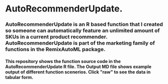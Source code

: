 # AutoRecommenderUpdate.
### AutoRecommenderUpdate is an R based function that I created so someone can automatically feature an unlimited amount of SKUs in a current product recommender. AutoRecommenderUpdate is part of the marketing family of functions in the RemixAutoML package. 

#### This repository shows the function source code in the AutoRecommenderUpdate R file. The Output MD file shows example output of different function scenerios. Click "raw" to see the data in tabular form.

